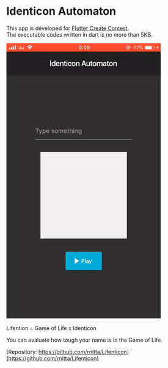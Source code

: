 # Identicon Automaton
This app is developed for [Flutter Create Contest](https://flutter.dev/create).  
The executable codes written in dart is no more than 5KB.

![demo](./demo.gif)

Lifention = Game of Life x Identicon

You can evaluate how tough your name is in the Game of Life.

[Repository: https://github.com/rnitta/Lifenticon](https://github.com/rnitta/Lifenticon)